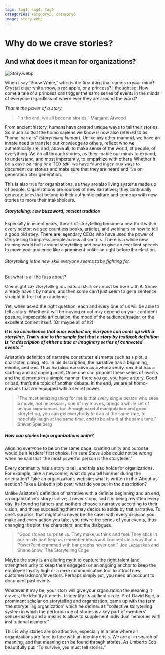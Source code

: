 ```yaml
---
tags: tag1, tag4, tag5
categories: category5, category6
image: story.webp
---
```

# Why do we crave stories?
## And what does it mean for organizations?

![Story.webp](https://miro.medium.com/v2/resize:fit:1100/format:webp/0*Fkt-qfdnS9MIytv5)

When I say “Snow White,” what is the first thing that comes to your mind? Crystal clear white snow, a red apple, or a princess? I thought so. How come a tale of a princess can trigger the same series of events in the minds of everyone regardless of where ever they are around the world?

*That is the power of a story.*

>“In the end, we all become stories.”
Margaret Atwood

From ancient history, humans have created unique ways to tell their stories. So much so that the homo sapiens we know is now also referred to as “homo-narrans” (_storytelling human_). Unlike any other mammal, we have an innate need to transfer our knowledge to others, reflect who we authentically are, and, above all, to make sense of the world, of people, of everything. We do all through stories, as they enable our minds to expand, to understand, and most importantly, to empathize with others. Whether it be a cave painting or a TED talk, we have found ingenious ways to document our stories and make sure that they are heard and live on generation after generation.

This is also true for organizations, as they are also living systems made up of people. Organizations are sources of new narratives; they continually generate tales that belong to their authentic culture and come up with new stories to move their stakeholders.

##### Storytelling: new buzzword, ancient tradition
Especially in recent years, the art of storytelling became a new thrill within every sector: we see countless books, articles, and webinars on how to tell a good old story. There are legendary CEOs who have used the power of storytelling to impress people across all sectors. There is a whole new training world built around storytelling and how to give an excellent speech to move your audience like a prominent politician right before the election.

###### Storytelling is the new skill everyone seems to be fighting for.
But what is all the fuss about?

One might say storytelling is a natural skill; one must be born with it. Some already have it by nature, and then some can’t just seem to get a sentence straight in front of an audience.

Yet, when asked the right question, each and every one of us will be able to tell a story. Whether it will be moving or not may depend on your confident posture, impeccable articulation, the mood of the audience/reader, or the excellent content itself. (Or maybe all of it?)

_**It is no coincidence that once worked on; everyone can come up with a storyline. That’s due to the simple fact that a story by textbook definition is “a description of either a true or imaginary series of connected events.”**_

Aristotle’s definition of narrative constitutes elements such as a plot, a character, dialog, etc. In his description, the narrative has a beginning, middle, and end. Thus he takes narrative as a whole entity, one that has a starting and a stopping point. Once one can pinpoint these series of events and the elements in a simple manner, there you go, you have a story. Good or bad, that’s the topic of another debate. In the end, we are all homo-narrans that are equipped with a secret power.

>“The most amazing thing for me is that every single person who sees a movie, not necessarily one of my movies, brings a whole set of unique experiences, but through careful manipulation and good storytelling, you can get everybody to clap at the same time, to hopefully laugh at the same time, and to be afraid at the same time.”
Steven Spielberg

##### How can stories help organizations unite?
Aligning everyone to be on the same page, creating unity and purpose would be a leaders’ first choice. I’m sure Steve Jobs could not be wrong when he said that ‘the most powerful person is the storyteller.’

Every community has a story to tell, and this also holds for organizations. For example, take a newcomer; what do you tell him/her during the orientation? Take an organization’s website; what is written in the ‘About us’ section? Take a LinkedIn job post; what do you put in the description?

Unlike Aristotle’s definition of narrative with a definite beginning and an end, an organization’s story is alive; it never stops, and it is being rewritten every day. Its founding fathers and mothers choose a narrative according to their vision, and those succeeding them may decide to abide by that narrative. To one’s surprise, that might also never be the case; with every decision you make and every action you take, you rewire the series of your events, thus changing the plot, the characters, and the dialogues.

>“Good stories surprise us. They make us think and feel. They stick in our minds and help us remember ideas and concepts in a way that a PowerPoint crammed with bar graphs never can.”
Joe Lazauskas and Shane Snow, The Storytelling Edge

Maybe the story is an alluring myth to capture the right talent (and strengthen unity to keep them engaged) or an ongoing anchor to keep the employee loyalty high or a mere communication tool to attract new customers/donors/investors. Perhaps simply put, you need an account to document past events.

Whatever it may be, your story will give your organization the meaning it craves, the identity it needs, to identify its authentic role. Prof. David Boje, a prominent scholar on storytelling and organization, came up with the term ‘the storytelling organization’ which he defines as “collective storytelling system in which the performance of stories is a key part of members’ sense-making and a means to allow to supplement individual memories with institutional memory.”

This is why stories are so attractive, especially in a time where all organizations are face to face with an identity crisis. We are all in search of meaning, and that meaning can be found through stories. As Umberto Eco beautifully put: “To survive, you must tell stories.”



